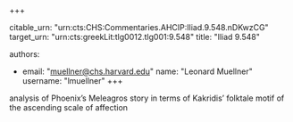+++


citable_urn: "urn:cts:CHS:Commentaries.AHCIP:Iliad.9.548.nDKwzCG"
target_urn: "urn:cts:greekLit:tlg0012.tlg001:9.548"
title: "Iliad 9.548"

authors:
- email: "muellner@chs.harvard.edu"
  name: "Leonard Muellner"
  username: "lmuellner"
+++

<p>analysis of Phoenix’s Meleagros story in terms of Kakridis’ folktale motif of the ascending scale of affection</p>